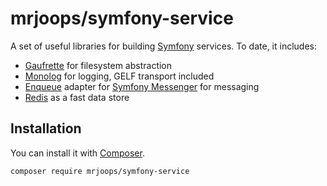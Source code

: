 # mrjoops/symfony-service

A set of useful libraries for building [Symfony](https://symfony.com) services.
To date, it includes:

* [Gaufrette](https://github.com/KnpLabs/KnpGaufretteBundle) for filesystem abstraction
* [Monolog](https://github.com/Seldaek/monolog) for logging, GELF transport included
* [Enqueue](https://enqueue.forma-pro.com/) adapter for [Symfony Messenger](https://symfony.com/doc/current/components/messenger.html) for messaging
* [Redis](https://github.com/snc/SncRedisBundle) as a fast data store

## Installation

You can install it with [Composer](https://getcomposer.org).

```
composer require mrjoops/symfony-service
```


